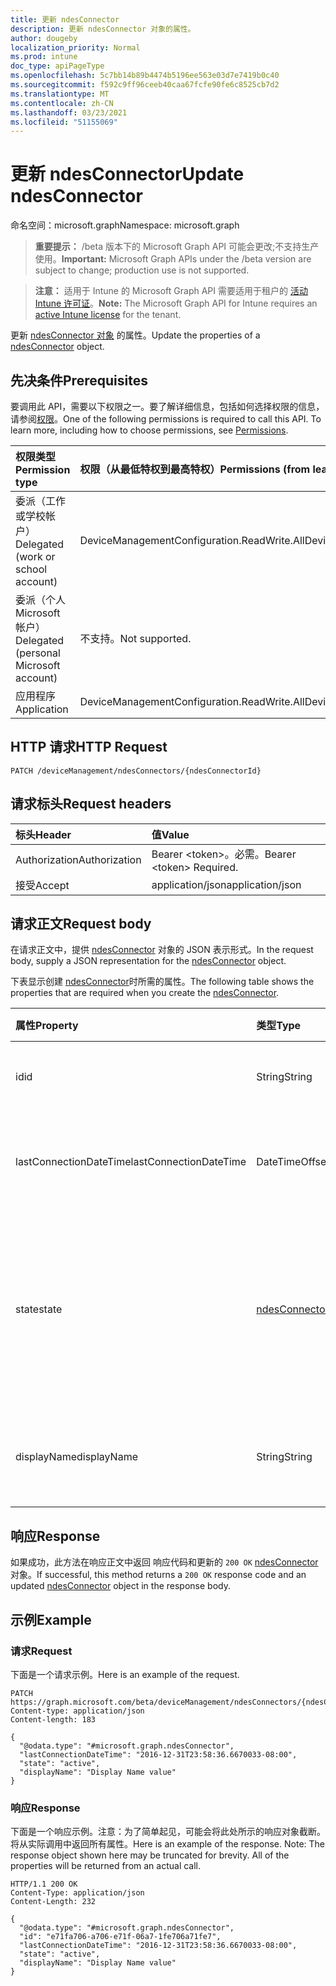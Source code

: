 ```yaml
---
title: 更新 ndesConnector
description: 更新 ndesConnector 对象的属性。
author: dougeby
localization_priority: Normal
ms.prod: intune
doc_type: apiPageType
ms.openlocfilehash: 5c7bb14b89b4474b5196ee563e03d7e7419b0c40
ms.sourcegitcommit: f592c9ff96ceeb40caa67fcfe90fe6c8525cb7d2
ms.translationtype: MT
ms.contentlocale: zh-CN
ms.lasthandoff: 03/23/2021
ms.locfileid: "51155069"
---
```

# <a name="update-ndesconnector"></a><span data-ttu-id="25795-103">更新 ndesConnector</span><span class="sxs-lookup"><span data-stu-id="25795-103">Update ndesConnector</span></span>

<span data-ttu-id="25795-104">命名空间：microsoft.graph</span><span class="sxs-lookup"><span data-stu-id="25795-104">Namespace: microsoft.graph</span></span>

> <span data-ttu-id="25795-105">**重要提示：** /beta 版本下的 Microsoft Graph API 可能会更改;不支持生产使用。</span><span class="sxs-lookup"><span data-stu-id="25795-105">**Important:** Microsoft Graph APIs under the /beta version are subject to change; production use is not supported.</span></span>

> <span data-ttu-id="25795-106">**注意：** 适用于 Intune 的 Microsoft Graph API 需要适用于租户的 [活动 Intune 许可证](https://go.microsoft.com/fwlink/?linkid=839381)。</span><span class="sxs-lookup"><span data-stu-id="25795-106">**Note:** The Microsoft Graph API for Intune requires an [active Intune license](https://go.microsoft.com/fwlink/?linkid=839381) for the tenant.</span></span>

<span data-ttu-id="25795-107">更新 [ndesConnector 对象](../resources/intune-deviceconfig-ndesconnector.md) 的属性。</span><span class="sxs-lookup"><span data-stu-id="25795-107">Update the properties of a [ndesConnector](../resources/intune-deviceconfig-ndesconnector.md) object.</span></span>

## <a name="prerequisites"></a><span data-ttu-id="25795-108">先决条件</span><span class="sxs-lookup"><span data-stu-id="25795-108">Prerequisites</span></span>
<span data-ttu-id="25795-p101">要调用此 API，需要以下权限之一。要了解详细信息，包括如何选择权限的信息，请参阅[权限](/graph/permissions-reference)。</span><span class="sxs-lookup"><span data-stu-id="25795-p101">One of the following permissions is required to call this API. To learn more, including how to choose permissions, see [Permissions](/graph/permissions-reference).</span></span>

|<span data-ttu-id="25795-111">权限类型</span><span class="sxs-lookup"><span data-stu-id="25795-111">Permission type</span></span>|<span data-ttu-id="25795-112">权限（从最低特权到最高特权）</span><span class="sxs-lookup"><span data-stu-id="25795-112">Permissions (from least to most privileged)</span></span>|
|:---|:---|
|<span data-ttu-id="25795-113">委派（工作或学校帐户）</span><span class="sxs-lookup"><span data-stu-id="25795-113">Delegated (work or school account)</span></span>|<span data-ttu-id="25795-114">DeviceManagementConfiguration.ReadWrite.All</span><span class="sxs-lookup"><span data-stu-id="25795-114">DeviceManagementConfiguration.ReadWrite.All</span></span>|
|<span data-ttu-id="25795-115">委派（个人 Microsoft 帐户）</span><span class="sxs-lookup"><span data-stu-id="25795-115">Delegated (personal Microsoft account)</span></span>|<span data-ttu-id="25795-116">不支持。</span><span class="sxs-lookup"><span data-stu-id="25795-116">Not supported.</span></span>|
|<span data-ttu-id="25795-117">应用程序</span><span class="sxs-lookup"><span data-stu-id="25795-117">Application</span></span>|<span data-ttu-id="25795-118">DeviceManagementConfiguration.ReadWrite.All</span><span class="sxs-lookup"><span data-stu-id="25795-118">DeviceManagementConfiguration.ReadWrite.All</span></span>|

## <a name="http-request"></a><span data-ttu-id="25795-119">HTTP 请求</span><span class="sxs-lookup"><span data-stu-id="25795-119">HTTP Request</span></span>
<!-- {
  "blockType": "ignored"
}
-->
``` http
PATCH /deviceManagement/ndesConnectors/{ndesConnectorId}
```

## <a name="request-headers"></a><span data-ttu-id="25795-120">请求标头</span><span class="sxs-lookup"><span data-stu-id="25795-120">Request headers</span></span>
|<span data-ttu-id="25795-121">标头</span><span class="sxs-lookup"><span data-stu-id="25795-121">Header</span></span>|<span data-ttu-id="25795-122">值</span><span class="sxs-lookup"><span data-stu-id="25795-122">Value</span></span>|
|:---|:---|
|<span data-ttu-id="25795-123">Authorization</span><span class="sxs-lookup"><span data-stu-id="25795-123">Authorization</span></span>|<span data-ttu-id="25795-124">Bearer &lt;token&gt;。必需。</span><span class="sxs-lookup"><span data-stu-id="25795-124">Bearer &lt;token&gt; Required.</span></span>|
|<span data-ttu-id="25795-125">接受</span><span class="sxs-lookup"><span data-stu-id="25795-125">Accept</span></span>|<span data-ttu-id="25795-126">application/json</span><span class="sxs-lookup"><span data-stu-id="25795-126">application/json</span></span>|

## <a name="request-body"></a><span data-ttu-id="25795-127">请求正文</span><span class="sxs-lookup"><span data-stu-id="25795-127">Request body</span></span>
<span data-ttu-id="25795-128">在请求正文中，提供 [ndesConnector](../resources/intune-deviceconfig-ndesconnector.md) 对象的 JSON 表示形式。</span><span class="sxs-lookup"><span data-stu-id="25795-128">In the request body, supply a JSON representation for the [ndesConnector](../resources/intune-deviceconfig-ndesconnector.md) object.</span></span>

<span data-ttu-id="25795-129">下表显示创建 [ndesConnector](../resources/intune-deviceconfig-ndesconnector.md)时所需的属性。</span><span class="sxs-lookup"><span data-stu-id="25795-129">The following table shows the properties that are required when you create the [ndesConnector](../resources/intune-deviceconfig-ndesconnector.md).</span></span>

|<span data-ttu-id="25795-130">属性</span><span class="sxs-lookup"><span data-stu-id="25795-130">Property</span></span>|<span data-ttu-id="25795-131">类型</span><span class="sxs-lookup"><span data-stu-id="25795-131">Type</span></span>|<span data-ttu-id="25795-132">说明</span><span class="sxs-lookup"><span data-stu-id="25795-132">Description</span></span>|
|:---|:---|:---|
|<span data-ttu-id="25795-133">id</span><span class="sxs-lookup"><span data-stu-id="25795-133">id</span></span>|<span data-ttu-id="25795-134">String</span><span class="sxs-lookup"><span data-stu-id="25795-134">String</span></span>|<span data-ttu-id="25795-135">NDES 连接器的键。</span><span class="sxs-lookup"><span data-stu-id="25795-135">The key of the NDES Connector.</span></span>|
|<span data-ttu-id="25795-136">lastConnectionDateTime</span><span class="sxs-lookup"><span data-stu-id="25795-136">lastConnectionDateTime</span></span>|<span data-ttu-id="25795-137">DateTimeOffset</span><span class="sxs-lookup"><span data-stu-id="25795-137">DateTimeOffset</span></span>|<span data-ttu-id="25795-138">Ndes 连接器的上次连接时间</span><span class="sxs-lookup"><span data-stu-id="25795-138">Last connection time for the Ndes Connector</span></span>|
|<span data-ttu-id="25795-139">state</span><span class="sxs-lookup"><span data-stu-id="25795-139">state</span></span>|[<span data-ttu-id="25795-140">ndesConnectorState</span><span class="sxs-lookup"><span data-stu-id="25795-140">ndesConnectorState</span></span>](../resources/intune-deviceconfig-ndesconnectorstate.md)|<span data-ttu-id="25795-141">Ndes 连接器状态。</span><span class="sxs-lookup"><span data-stu-id="25795-141">Ndes Connector Status.</span></span> <span data-ttu-id="25795-142">可取值为：`none`、`active`、`inactive`。</span><span class="sxs-lookup"><span data-stu-id="25795-142">Possible values are: `none`, `active`, `inactive`.</span></span>|
|<span data-ttu-id="25795-143">displayName</span><span class="sxs-lookup"><span data-stu-id="25795-143">displayName</span></span>|<span data-ttu-id="25795-144">String</span><span class="sxs-lookup"><span data-stu-id="25795-144">String</span></span>|<span data-ttu-id="25795-145">Ndes 连接器的友好名称。</span><span class="sxs-lookup"><span data-stu-id="25795-145">The friendly name of the Ndes Connector.</span></span>|



## <a name="response"></a><span data-ttu-id="25795-146">响应</span><span class="sxs-lookup"><span data-stu-id="25795-146">Response</span></span>
<span data-ttu-id="25795-147">如果成功，此方法在响应正文中返回 响应代码和更新的 `200 OK` [ndesConnector](../resources/intune-deviceconfig-ndesconnector.md) 对象。</span><span class="sxs-lookup"><span data-stu-id="25795-147">If successful, this method returns a `200 OK` response code and an updated [ndesConnector](../resources/intune-deviceconfig-ndesconnector.md) object in the response body.</span></span>

## <a name="example"></a><span data-ttu-id="25795-148">示例</span><span class="sxs-lookup"><span data-stu-id="25795-148">Example</span></span>

### <a name="request"></a><span data-ttu-id="25795-149">请求</span><span class="sxs-lookup"><span data-stu-id="25795-149">Request</span></span>
<span data-ttu-id="25795-150">下面是一个请求示例。</span><span class="sxs-lookup"><span data-stu-id="25795-150">Here is an example of the request.</span></span>
``` http
PATCH https://graph.microsoft.com/beta/deviceManagement/ndesConnectors/{ndesConnectorId}
Content-type: application/json
Content-length: 183

{
  "@odata.type": "#microsoft.graph.ndesConnector",
  "lastConnectionDateTime": "2016-12-31T23:58:36.6670033-08:00",
  "state": "active",
  "displayName": "Display Name value"
}
```

### <a name="response"></a><span data-ttu-id="25795-151">响应</span><span class="sxs-lookup"><span data-stu-id="25795-151">Response</span></span>
<span data-ttu-id="25795-p103">下面是一个响应示例。注意：为了简单起见，可能会将此处所示的响应对象截断。将从实际调用中返回所有属性。</span><span class="sxs-lookup"><span data-stu-id="25795-p103">Here is an example of the response. Note: The response object shown here may be truncated for brevity. All of the properties will be returned from an actual call.</span></span>
``` http
HTTP/1.1 200 OK
Content-Type: application/json
Content-Length: 232

{
  "@odata.type": "#microsoft.graph.ndesConnector",
  "id": "e71fa706-a706-e71f-06a7-1fe706a71fe7",
  "lastConnectionDateTime": "2016-12-31T23:58:36.6670033-08:00",
  "state": "active",
  "displayName": "Display Name value"
}
```




